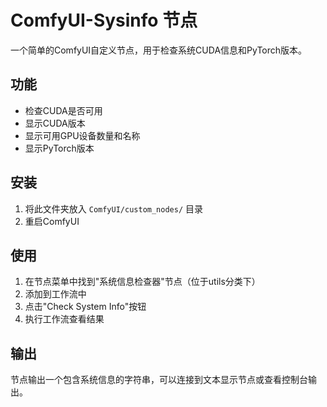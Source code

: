 # ComfyUI-Sysinfo 节点

一个简单的ComfyUI自定义节点，用于检查系统CUDA信息和PyTorch版本。

## 功能

- 检查CUDA是否可用
- 显示CUDA版本
- 显示可用GPU设备数量和名称
- 显示PyTorch版本

## 安装

1. 将此文件夹放入 `ComfyUI/custom_nodes/` 目录
2. 重启ComfyUI

## 使用

1. 在节点菜单中找到"系统信息检查器"节点（位于utils分类下）
2. 添加到工作流中
3. 点击"Check System Info"按钮
4. 执行工作流查看结果

## 输出

节点输出一个包含系统信息的字符串，可以连接到文本显示节点或查看控制台输出。